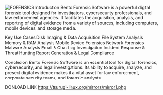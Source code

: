 
![FORENSICS](https://github.com/user-attachments/assets/1bd8a4e2-0f7a-41b0-b8b1-08e3f374b60b)
Introduction
Bento Forensic Software is a powerful digital forensic tool designed for investigators, cybersecurity professionals, and law enforcement agencies. It facilitates the acquisition, analysis, and reporting of digital evidence from a variety of sources, including computers, mobile devices, and storage media.

Key Use Cases
Disk Imaging & Data Acquisition
File System Analysis
Memory & RAM Analysis
Mobile Device Forensics
Network Forensics
Malware Analysis
Email & Chat Log Investigation
Incident Response & Threat Hunting
Report Generation & Legal Compliance

Conclusion
Bento Forensic Software is an essential tool for digital forensics, cybersecurity, and legal investigations. Its ability to acquire, analyze, and present digital evidence makes it a vital asset for law enforcement, corporate security teams, and forensic analysts.



DONLOAD LINK https://tsurugi-linux.org/mirrors/mirror1.php
